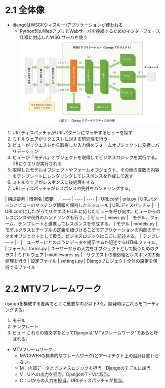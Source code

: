 # 2.1 全体像

- djangoはWSGI(ウィスキー)アプリケーションが使われる
  - Python製のWebアプリとWebサーバを接続するためのインターフェース仕様に対応したWSGIサーバを使う
![alt text](architecture.png)

1. URLディスパッチャがURLパターンにマッチするビューを探す
2. ミドルウェアがリクエストに対する前処理を行う
3. ビューがリクエストから取得した入力値をフォームオブジェクトに変換しバリデーション
4. ビューが「モデル」オブジェクトを取得してビジネスロジックを実行する。DBにクエリが実行される
5. 取得したモデルオブジェクトやフォームオブジェクト、その他の変数の内容をテンプレートにレンダリングしてレスポンスを作成して返す
6. ミドルウェアがレスポンスに後処理をする
7. URLディスパッチャがレスポンスや例外をハンドリングする。

| 構成要素 | 慣例名 |概要|　
| ---- | ---- | ---- |
| URLconf | urls.py | URLパターンとビューのマッチング情報を保持したモジュール
| URLディスパッチャ | - | URLconfにしたがってリクエストURLに応じたビューを呼び出す。ビューからのレスポンスや例外のハンドリングも行う。
| ビュー | views.py |　モデル、フォーム、テンプレートと連携してレスポンスを作成する。
| モデル | models.py | モデルクラスとテーブルの定義を紐づけることでアプリケーションの内部のデータをオブジェクトとして扱う。ビジネスロジックはここに記述する。
| テンプレート | - |　ユーザーにどのようにデータを提示するか記述するHTMLファイル。
| フォーム | forms.py | ユーザーからの入力をオブジェクトとして扱うためのクラス
| ミドルウェア | middlewares.py |　リクエストの前処理とレスポンスの後処理を行う
| 設定ファイル | settings.py | Djangoプロジェクト全体の設定を保持するファイル

# 2.2 MTVフレームワーク
djangoを構成する要素でとくに重要なのが以下3点。開発時はこれらをコーディングする。
1. モデル
2. テンプレート
3. ビュー
これらの頭文字をとってDjangoは"MTVフレームワーク"であると呼ばれる。

- MTVフレームワーク
  - MVC(WEBの標準的なフレームワーク)とアーキテクト上の設計は変わらない。
  - M：内部データとビジネスロジックを担当。Djangoのモデルに該当。
  - V：UIへの出力を担当。DjangoのT・Vに該当。
  - C：UIからの入力を担当。URLディスパッチャが担当。
